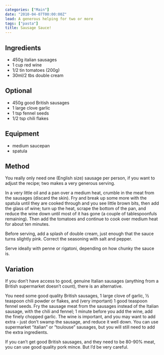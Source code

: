 ```yaml
---
categories: ["Main"]
date: "2010-04-07T00:00:00Z"
lead: A generous helping for two or more
tags: ["pasta"]
title: Sausage Sauce!
---
```



## Ingredients
- 450g italian sausages
- 1 cup red wine
- 1/2 tin tomatoes (200g)
- 30ml/2 tbs double cream

## Optional
- 450g good British sausages
- 1 large clove garlic
- 1 tsp fennel seeds
- 1/2 tsp chili flakes

## Equipment
- medium saucepan
- spatula

## Method
You really only need one (English size) sausage per person, if you want to adjust the recipe; two makes a very generous serving.

In a very little oil and a pan over a medium heat, crumble in the meat from the sausages (discard the skin).  Fry and break up some more with the spatula until they are cooked through and you see little brown bits, then add the glass of wine; turn up the heat, scrape the bottom of the pan, and reduce the wine down until most of it has gone (a couple of tablespoonfuls remaining).  Then add the tomatoes and continue to cook over medium heat for about ten minutes.

Before serving, add a splash of double cream, just enough that the sauce turns slightly pink.  Correct the seasoning with salt and pepper.

Serve ideally with penne or rigatoni, depending on how chunky the sauce is.

## Variation
If you don’t have access to good, genuine Italian sausages (anything from a British supermarket doesn’t count), there is an alternative.

You need some good quality British sausages, 1 large clove of garlic, ½ teaspoon chili powder or flakes, and (very important) 1 good teaspoon fennel seeds.  Fry the sausage meat from the sausages instead of the Italian sausage, with the chili and fennel; 1 minute before you add the wine, add the finely chopped garlic.  The wine is important, and you may want to add extra - just don’t swamp the sausage, and reduce it well down.  You can use supermarket “italian” or “toulouse” sausages, but you will still need to add the extra ingredients.

If you can’t get good British sausages, and they need to be 80-90% meat, you can use good quality pork mince.  But I’d be very careful.
